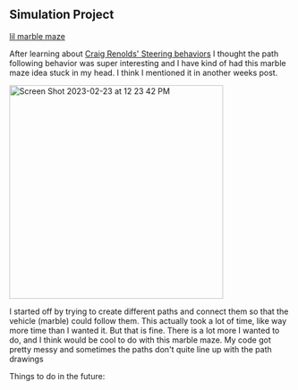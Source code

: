 ## Simulation Project

[lil marble maze](https://editor.p5js.org/gracywhelihan/sketches/iBkQctRY_)

After learning about [Craig Renolds' Steering behaviors](http://www.red3d.com/cwr/steer/) I thought the path following behavior was super interesting and I have kind of had this marble maze idea stuck in my head. I think I mentioned it in another weeks post.

<img width="382" alt="Screen Shot 2023-02-23 at 12 23 42 PM" src="https://user-images.githubusercontent.com/76453899/224124847-12e7052b-5738-4e64-9f37-e8f37f5108ad.png">

I started off by trying to create different paths and connect them so that the vehicle (marble) could follow them. This actually took a lot of time, like way more time than I wanted it. But that is fine. There is a lot more I wanted to do, and I think would be cool to do with this marble maze. My code got pretty messy and sometimes the paths don't quite line up with the path drawings

Things to do in the future:
